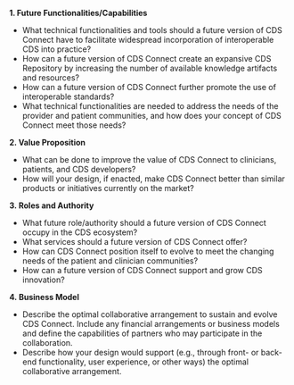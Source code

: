 **1. Future Functionalities/Capabilities**

- What technical functionalities and tools should a future version of CDS Connect have to facilitate widespread incorporation of interoperable CDS into practice?
- How can a future version of CDS Connect create an expansive CDS Repository by increasing the number of available knowledge artifacts and resources?
- How can a future version of CDS Connect further promote the use of interoperable standards?
- What technical functionalities are needed to address the needs of the provider and patient communities, and how does your concept of CDS Connect meet those needs?

**2. Value Proposition**

- What can be done to improve the value of CDS Connect to clinicians, patients, and CDS developers?
- How will your design, if enacted, make CDS Connect better than similar products or initiatives currently on the market?

**3. Roles and Authority**

- What future role/authority should a future version of CDS Connect occupy in the CDS ecosystem?
- What services should a future version of CDS Connect offer?
- How can CDS Connect position itself to evolve to meet the changing needs of the patient and clinician communities?
- How can a future version of CDS Connect support and grow CDS innovation?

**4. Business Model**

- Describe the optimal collaborative arrangement to sustain and evolve CDS Connect. Include any financial arrangements or business models and define the capabilities of partners who may participate in the collaboration.
- Describe how your design would support (e.g., through front- or back-end functionality, user experience, or other ways) the optimal collaborative arrangement.